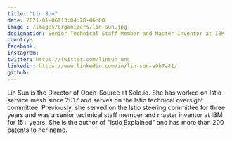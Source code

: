 ```yaml
---
title: "Lin Sun"
date: 2021-01-06T13:04:28-06:00
image : /images/organizers/lin-sun.jpg
designation: Senior Technical Staff Member and Master Inventor at IBM
country: 
facebook: 
instagram: 
twitter: https://twitter.com/linsun_unc
linkedin: https://www.linkedin.com/in/lin-sun-a9b7a81/
github: 
---
```


Lin Sun is the Director of Open-Source at Solo.io. She has worked on Istio service mesh since 2017 and serves on the Istio technical oversight committee. Previously, she served on the Istio steering committee for three years and was a senior technical staff member and master inventor at IBM for 15+ years. She is the author of "Istio Explained" and has more than 200 patents to her name.